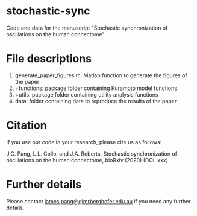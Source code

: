 # stochastic-sync
Code and data for the manuscript "Stochastic synchronization of oscillations on the human connectome"

# File descriptions

1. generate_paper_figures.m: Matlab function to generate the figures of the paper
2. +functions: package folder containing Kuramoto model functions
3. +utils: package folder containing utility analysis functions
4. data: folder containing data to reproduce the results of the paper

# Citation

If you use our code in your research, please cite us as follows:

J.C. Pang, L.L. Gollo, and J.A. Roberts, Stochastic synchronization of oscillations on the human connectome, bioRxiv (2020) (DOI: xxx)

# Further details

Please contact james.pang@qimrberghofer.edu.au if you need any further details.
